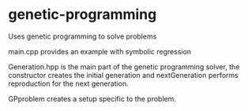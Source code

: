# genetic-programming
Uses genetic programming to solve problems 

main.cpp provides an example with symbolic regression

Generation.hpp is the main part of the genetic programming solver, the constructor creates the initial generation and nextGeneration performs reproduction for the next generation.

GPproblem creates a setup specific to the problem. 
